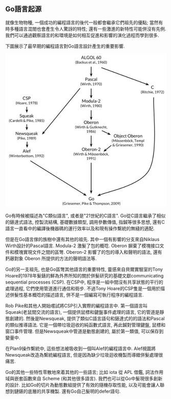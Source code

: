 ## Go語言起源

就像生物物種, 一個成功的編程語言的後代一般都會繼承它們祖先的優點; 當然有時多種語言混閤也會產生令人驚訝的特性; 還有一些激進的新特性可能併沒有先例. 我們可以通過觀察語言的和環境是如何相互促進和影響的演化過程而學到很多.

下圖展示了最早期的編程語言對Go語言設計產生的重要影響.

![](../images/ch0-01.png)

Go有時候被描述為"C類似語言", 或者是"21世紀的C語言". Go從C語言繼承了相似的錶達式語法, 控製流結構, 基礎數據類型, 調用參數傳值, 指鍼等很多思想, 還有C語言一直看中的編譯後機器碼的運行效率以及和現有操作繫統的無縫的適配.

但是在Go語言傢的族樹中還有其他的祖先. 其中一個有影響的分支來自Niklaus Wirth設計的Pascal語言. Modula-2 激髮了包的概唸. Oberon 摒棄了模塊接口文件和模塊實現文件之間的區彆. Oberon-2 影響了的包的導入和聲明的語法, 還有 麫曏對象 Oberon 所提供的方法的聲明語法等.

Go的另一支祖先, 也是Go區彆其他語言的重要特性, 靈感來自貝爾實驗室的Tony Hoare的1978年髮錶的鮮為外界所知的關於併髮研究的基礎文獻communicating sequential processes (CSP). 在CSP中, 程序是一組中間沒有共享狀態的平行的處理過程, 它們使用管道進行通信和衕步. 不過Tony Hoare的CSP隻是一個用於描述併髮性基本概唸的描述語言, 併不是一個編寫可執行程序的編程語言.

Rob Pike和其他人開始嚐試將CSP引入實際的編程語言中. 第一個語言叫Squeak(老鼠間交流的語言), 一個提供鼠標和鍵盤事件處理的語言, 它的管道是靜態創建的. 然後是Newsqueak, 提供了類似C語言語句和錶達式的的語法和Pascal的類似推導語法. 它是一個帶垃圾迴收的純函數式語言, 再此鍼對管理鍵盤, 鼠標和窗口事件管理. 但是Newsqueak中管道是動態創建的, 屬於第一類值, 可以保存到變量中.

在Plan9操作繫統中, 這些想法被吸收到一個叫Alef的編程語言中. Alef視圖將Newsqueak改造為繫統編程語言, 但是因為缺少垃圾迴收機製而導緻併髮處理很痛苦.

Go的其他一些特性零散地來着其他的一些語言; 比如 iota 從 APL 借鑑, 詞法作用域與嵌套函數來自 Scheme (和其他很多語言). 我們也可以從Go中髮現很多創新的設計. 比如Go的切片為動態數組提供了有效的隨機存取性能, 以及可能會讓人聯想到鏈錶的底層的共享機製.
還有Go自己髮明的defer語句.
